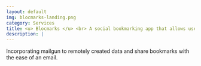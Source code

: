 ```yaml
---
layout: default
img: blocmarks-landing.png
category: Services
title: <u> Blocmarks </u> <br> A social bookmarking app that allows users to email, manage and share bookmarked URLs.
description: |
---
```

  Incorporating mailgun to remotely created data and share bookmarks with the ease of an email.
